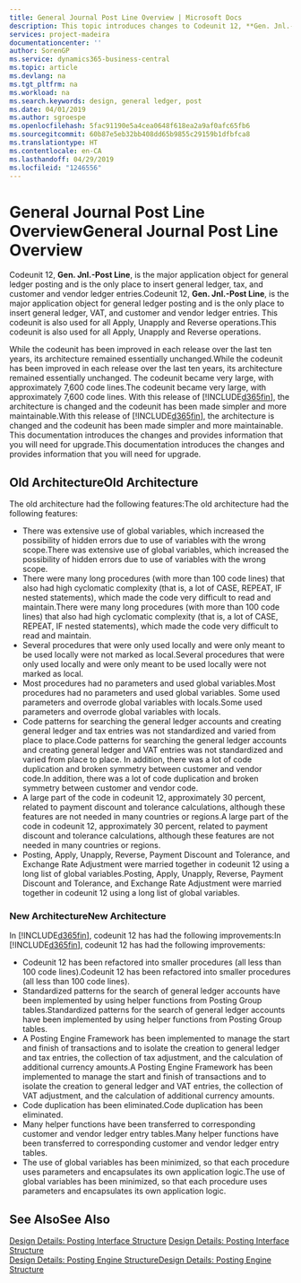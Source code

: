 ```yaml
---
title: General Journal Post Line Overview | Microsoft Docs
description: This topic introduces changes to Codeunit 12, **Gen. Jnl.-Post Line**, which is the major application object for general ledger posting and is the only place to insert general ledger, tax, and customer and vendor ledger entries.
services: project-madeira
documentationcenter: ''
author: SorenGP
ms.service: dynamics365-business-central
ms.topic: article
ms.devlang: na
ms.tgt_pltfrm: na
ms.workload: na
ms.search.keywords: design, general ledger, post
ms.date: 04/01/2019
ms.author: sgroespe
ms.openlocfilehash: 5fac91190e5a4cea0648f618ea2a9af0afc65fb6
ms.sourcegitcommit: 60b87e5eb32bb408dd65b9855c29159b1dfbfca8
ms.translationtype: HT
ms.contentlocale: en-CA
ms.lasthandoff: 04/29/2019
ms.locfileid: "1246556"
---
```

# <a name="general-journal-post-line-overview"></a><span data-ttu-id="d1e4a-103">General Journal Post Line Overview</span><span class="sxs-lookup"><span data-stu-id="d1e4a-103">General Journal Post Line Overview</span></span>
<span data-ttu-id="d1e4a-104">Codeunit 12, **Gen. Jnl.-Post Line**, is the major application object for general ledger posting and is the only place to insert general ledger, tax, and customer and vendor ledger entries.</span><span class="sxs-lookup"><span data-stu-id="d1e4a-104">Codeunit 12, **Gen. Jnl.-Post Line**, is the major application object for general ledger posting and is the only place to insert general ledger, VAT, and customer and vendor ledger entries.</span></span> <span data-ttu-id="d1e4a-105">This codeunit is also used for all Apply, Unapply and Reverse operations.</span><span class="sxs-lookup"><span data-stu-id="d1e4a-105">This codeunit is also used for all Apply, Unapply and Reverse operations.</span></span>  
  
<span data-ttu-id="d1e4a-106">While the codeunit has been improved in each release over the last ten years, its architecture remained essentially unchanged.</span><span class="sxs-lookup"><span data-stu-id="d1e4a-106">While the codeunit has been improved in each release over the last ten years, its architecture remained essentially unchanged.</span></span> <span data-ttu-id="d1e4a-107">The codeunit became very large, with approximately 7,600 code lines.</span><span class="sxs-lookup"><span data-stu-id="d1e4a-107">The codeunit became very large, with approximately 7,600 code lines.</span></span> <span data-ttu-id="d1e4a-108">With this release of [!INCLUDE[d365fin](includes/d365fin_md.md)], the architecture is changed and the codeunit has been made simpler and more maintainable.</span><span class="sxs-lookup"><span data-stu-id="d1e4a-108">With this release of [!INCLUDE[d365fin](includes/d365fin_md.md)], the architecture is changed and the codeunit has been made simpler and more maintainable.</span></span> <span data-ttu-id="d1e4a-109">This documentation introduces the changes and provides information that you will need for upgrade.</span><span class="sxs-lookup"><span data-stu-id="d1e4a-109">This documentation introduces the changes and provides information that you will need for upgrade.</span></span>  
  
## <a name="old-architecture"></a><span data-ttu-id="d1e4a-110">Old Architecture</span><span class="sxs-lookup"><span data-stu-id="d1e4a-110">Old Architecture</span></span>  
<span data-ttu-id="d1e4a-111">The old architecture had the following features:</span><span class="sxs-lookup"><span data-stu-id="d1e4a-111">The old architecture had the following features:</span></span>  
  
* <span data-ttu-id="d1e4a-112">There was extensive use of global variables, which increased the possibility of hidden errors due to use of variables with the wrong scope.</span><span class="sxs-lookup"><span data-stu-id="d1e4a-112">There was extensive use of global variables, which increased the possibility of hidden errors due to use of variables with the wrong scope.</span></span>  
* <span data-ttu-id="d1e4a-113">There were many long procedures (with more than 100 code lines) that also had high cyclomatic complexity (that is, a lot of CASE, REPEAT, IF nested statements), which made the code very difficult to read and maintain.</span><span class="sxs-lookup"><span data-stu-id="d1e4a-113">There were many long procedures (with more than 100 code lines) that also had high cyclomatic complexity (that is, a lot of CASE, REPEAT, IF nested statements), which made the code very difficult to read and maintain.</span></span>  
* <span data-ttu-id="d1e4a-114">Several procedures that were only used locally and were only meant to be used locally were not marked as local.</span><span class="sxs-lookup"><span data-stu-id="d1e4a-114">Several procedures that were only used locally and were only meant to be used locally were not marked as local.</span></span>  
* <span data-ttu-id="d1e4a-115">Most procedures had no parameters and used global variables.</span><span class="sxs-lookup"><span data-stu-id="d1e4a-115">Most procedures had no parameters and used global variables.</span></span> <span data-ttu-id="d1e4a-116">Some used parameters and overrode global variables with locals.</span><span class="sxs-lookup"><span data-stu-id="d1e4a-116">Some used parameters and overrode global variables with locals.</span></span>  
* <span data-ttu-id="d1e4a-117">Code patterns for searching the general ledger accounts and creating general ledger and tax entries was not standardized and varied from place to place.</span><span class="sxs-lookup"><span data-stu-id="d1e4a-117">Code patterns for searching the general ledger accounts and creating general ledger and VAT entries was not standardized and varied from place to place.</span></span> <span data-ttu-id="d1e4a-118">In addition, there was a lot of code duplication and broken symmetry between customer and vendor code.</span><span class="sxs-lookup"><span data-stu-id="d1e4a-118">In addition, there was a lot of code duplication and broken symmetry between customer and vendor code.</span></span>  
* <span data-ttu-id="d1e4a-119">A large part of the code in codeunit 12, approximately 30 percent, related to payment discount and tolerance calculations, although these features are not needed in many countries or regions.</span><span class="sxs-lookup"><span data-stu-id="d1e4a-119">A large part of the code in codeunit 12, approximately 30 percent, related to payment discount and tolerance calculations, although these features are not needed in many countries or regions.</span></span>  
* <span data-ttu-id="d1e4a-120">Posting, Apply, Unapply, Reverse, Payment Discount and Tolerance, and Exchange Rate Adjustment were married together in codeunit 12 using a long list of global variables.</span><span class="sxs-lookup"><span data-stu-id="d1e4a-120">Posting, Apply, Unapply, Reverse, Payment Discount and Tolerance, and Exchange Rate Adjustment were married together in codeunit 12 using a long list of global variables.</span></span>  
  
### <a name="new-architecture"></a><span data-ttu-id="d1e4a-121">New Architecture</span><span class="sxs-lookup"><span data-stu-id="d1e4a-121">New Architecture</span></span>  
<span data-ttu-id="d1e4a-122">In [!INCLUDE[d365fin](includes/d365fin_md.md)], codeunit 12 has had the following improvements:</span><span class="sxs-lookup"><span data-stu-id="d1e4a-122">In [!INCLUDE[d365fin](includes/d365fin_md.md)], codeunit 12 has had the following improvements:</span></span>  
  
* <span data-ttu-id="d1e4a-123">Codeunit 12 has been refactored into smaller procedures (all less than 100 code lines).</span><span class="sxs-lookup"><span data-stu-id="d1e4a-123">Codeunit 12 has been refactored into smaller procedures (all less than 100 code lines).</span></span>  
* <span data-ttu-id="d1e4a-124">Standardized patterns for the search of general ledger accounts have been implemented by using helper functions from Posting Group tables.</span><span class="sxs-lookup"><span data-stu-id="d1e4a-124">Standardized patterns for the search of general ledger accounts have been implemented by using helper functions from Posting Group tables.</span></span>  
* <span data-ttu-id="d1e4a-125">A Posting Engine Framework has been implemented to manage the start and finish of transactions and to isolate the creation to general ledger and tax entries, the collection of tax adjustment, and the calculation of additional currency amounts.</span><span class="sxs-lookup"><span data-stu-id="d1e4a-125">A Posting Engine Framework has been implemented to manage the start and finish of transactions and to isolate the creation to general ledger and VAT entries, the collection of VAT adjustment, and the calculation of additional currency amounts.</span></span>  
* <span data-ttu-id="d1e4a-126">Code duplication has been eliminated.</span><span class="sxs-lookup"><span data-stu-id="d1e4a-126">Code duplication has been eliminated.</span></span>  
* <span data-ttu-id="d1e4a-127">Many helper functions have been transferred to corresponding customer and vendor ledger entry tables.</span><span class="sxs-lookup"><span data-stu-id="d1e4a-127">Many helper functions have been transferred to corresponding customer and vendor ledger entry tables.</span></span>  
* <span data-ttu-id="d1e4a-128">The use of global variables has been minimized, so that each procedure uses parameters and encapsulates its own application logic.</span><span class="sxs-lookup"><span data-stu-id="d1e4a-128">The use of global variables has been minimized, so that each procedure uses parameters and encapsulates its own application logic.</span></span>  
  
## <a name="see-also"></a><span data-ttu-id="d1e4a-129">See Also</span><span class="sxs-lookup"><span data-stu-id="d1e4a-129">See Also</span></span>  
<span data-ttu-id="d1e4a-130">[Design Details: Posting Interface Structure](design-details-posting-interface-structure.md) </span><span class="sxs-lookup"><span data-stu-id="d1e4a-130">[Design Details: Posting Interface Structure](design-details-posting-interface-structure.md) </span></span>  
[<span data-ttu-id="d1e4a-131">Design Details: Posting Engine Structure</span><span class="sxs-lookup"><span data-stu-id="d1e4a-131">Design Details: Posting Engine Structure</span></span>](design-details-posting-engine-structure.md)
